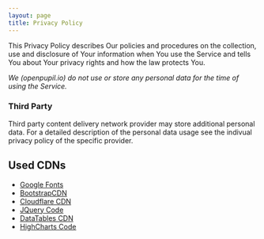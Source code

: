 ```yaml
---
layout: page
title: Privacy Policy
---
```



This Privacy Policy describes Our policies and procedures on the collection, use and disclosure of Your information when You use the Service and tells You about Your privacy rights and how the law protects You.


*We (openpupil.io) do not use or store any personal data for the time of using the Service.*

### Third Party

Third party content delivery network provider may store additional personal data. For a detailed description of the personal data usage see the indivual privacy policy of the specific provider.

## Used CDNs

- [Google Fonts](https://fonts.google.com/)
- [BootstrapCDN](https://www.bootstrapcdn.com/)
- [Cloudflare CDN](https://cdnjs.cloudflare.com/)
- [JQuery Code](https://code.jquery.com)
- [DataTables CDN](https://cdn.datatables.net)
- [HighCharts Code](https://code.highcharts.com)

